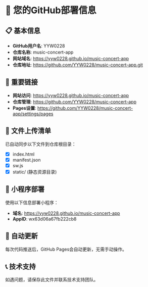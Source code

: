 # 🎯 您的GitHub部署信息

## 📋 基本信息
- **GitHub用户名**: YYW0228
- **仓库名称**: music-concert-app
- **网站域名**: https://yyw0228.github.io/music-concert-app
- **仓库地址**: https://github.com/YYW0228/music-concert-app.git

## 🔗 重要链接
- **网站访问**: https://yyw0228.github.io/music-concert-app
- **仓库管理**: https://github.com/YYW0228/music-concert-app
- **Pages设置**: https://github.com/YYW0228/music-concert-app/settings/pages

## 📝 文件上传清单
已自动同步以下文件到仓库根目录：
- [x] index.html
- [x] manifest.json  
- [x] sw.js
- [x] static/ (静态资源目录)

## 🚀 小程序部署
使用以下信息部署小程序：
- **域名**: https://yyw0228.github.io/music-concert-app
- **AppID**: wx63d06a67fb222cb8

## 🔄 自动更新
每次代码推送后，GitHub Pages会自动更新，无需手动操作。

## 📞 技术支持
如遇问题，请保存此文件并联系技术支持团队。
